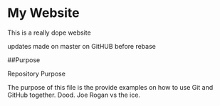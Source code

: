 # My Website
This is a really dope website



updates made on master on GitHUB before rebase 

##Purpose

Repository Purpose 


The purpose of this file is the provide examples on how to use Git and GitHub together. Dood. Joe Rogan vs the ice. 
